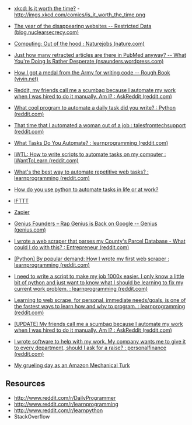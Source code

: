 

- [xkcd: Is it worth the time?](https://xkcd.com/1205/) -  http://imgs.xkcd.com/comics/is_it_worth_the_time.png
- [The year of the disappearing websites -- Restricted Data (blog.nuclearsecrecy.com)](http://blog.nuclearsecrecy.com/2013/12/27/year-disappearing-websites/) 
- [Computing: Out of the hood : Naturejobs (nature.com)](http://www.nature.com/naturejobs/science/articles/10.1038/nj7479-319a) 
- [Just how many retracted articles are there in PubMed anyway? -- What You're Doing Is Rather Desperate (nsaunders.wordpress.com)](https://nsaunders.wordpress.com/2015/03/20/just-how-many-retracted-articles-are-there-in-pubmed-anyway/) 
- [How I got a medal from the Army for writing code -- Rough Book (vivin.net)](http://vivin.net/2014/06/26/how-i-got-a-medal-for-writing-code/) 
- [Reddit, my friends call me a scumbag because I automate my work when I was hired to do it manually. Am I? : AskReddit (reddit.com)](http://www.reddit.com/r/AskReddit/comments/tenoq/reddit_my_friends_call_me_a_scumbag_because_i/?limit=500) 
- [What cool program to automate a daily task did you write? : Python (reddit.com)](https://www.reddit.com/r/Python/comments/34982z/what_cool_program_to_automate_a_daily_task_did/) 
- [That time that I automated a woman out of a job : talesfromtechsupport (reddit.com)](https://www.reddit.com/r/talesfromtechsupport/comments/277zih/that_time_that_i_automated_a_woman_out_of_a_job/) 
- [What Tasks Do You Automate? : learnprogramming (reddit.com)](http://www.reddit.com/r/learnprogramming/comments/28ekhc/what_tasks_do_you_automate/) 
- [IWTL: How to write scripts to automate tasks on my computer : IWantToLearn (reddit.com)](http://www.reddit.com/r/IWantToLearn/comments/2enh6p/iwtl_how_to_write_scripts_to_automate_tasks_on_my/) 
- [What's the best way to automate repetitive web tasks? : learnprogramming (reddit.com)](http://www.reddit.com/r/learnprogramming/comments/1w9wll/whats_the_best_way_to_automate_repetitive_web/) 
- [How do you use python to automate tasks in life or at work?](http://www.reddit.com/r/Python/comments/308ucq/how_do_you_use_python_to_automate_tasks_in_life/)
- [IFTTT](https://ifttt.com/recipes)  
- [Zapier](https://zapier.com/zapbook/apps/)
- [Genius Founders – Rap Genius is Back on Google -- Genius (genius.com)](http://genius.com/Genius-founders-rap-genius-is-back-on-google-annotated) 
- [I wrote a web scraper that parses my County's Parcel Database - What could I do with this? : Entrepreneur (reddit.com)](http://www.reddit.com/r/Entrepreneur/comments/2vmj3v/i_wrote_a_web_scraper_that_parses_my_countys/) 
- [[Python] By popular demand: How I wrote my first web scraper : learnprogramming (reddit.com)](http://www.reddit.com/r/learnprogramming/comments/2pqhug/python_by_popular_demand_how_i_wrote_my_first_web/) 
- [I need to write a script to make my job 1000x easier. I only know a little bit of python and just want to know what I should be learning to fix my current work problem. : learnprogramming (reddit.com)](http://www.reddit.com/r/learnprogramming/comments/2vc2t4/i_need_to_write_a_script_to_make_my_job_1000x/) 
- [Learning to web scrape, for personal, immediate needs/goals, is one of the fastest ways to learn how and why to program. : learnprogramming (reddit.com)](http://www.reddit.com/r/learnprogramming/comments/2pm6ob/learning_to_web_scrape_for_personal_immediate/) 

- [[UPDATE] My friends call me a scumbag because I automate my work when I was hired to do it manually. Am I? : AskReddit (reddit.com)](http://www.reddit.com/r/AskReddit/comments/vomtn/update_my_friends_call_me_a_scumbag_because_i/) 

- [I wrote software to help with my work. My company wants me to give it to every department, should I ask for a raise? : personalfinance (reddit.com)](http://www.reddit.com/r/personalfinance/comments/2juz38/i_wrote_software_to_help_with_my_work_my_company/) 

- [My grueling day as an Amazon Mechanical Turk](http://kernelmag.dailydot.com/features/report/4732/my-gruelling-day-as-an-amazon-mechanical-turk/)

## Resources

- http://www.reddit.com/r/DailyProgrammer
- http://www.reddit.com/r/learnprogramming
- http://www.reddit.com/r/learnpython
- StackOverflow
